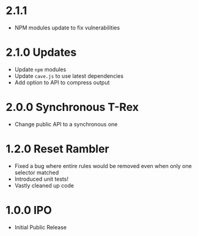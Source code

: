 # 2.1.1
- NPM modules update to fix vulnerabilities

# 2.1.0 Updates
- Update `npm` modules
- Update `cave.js` to use latest dependencies
- Add option to API to compress output

# 2.0.0 Synchronous T-Rex

- Change public API to a synchronous one

# 1.2.0 Reset Rambler

- Fixed a bug where entire rules would be removed even when only one selector matched
- Introduced unit tests!
- Vastly cleaned up code

# 1.0.0 IPO

- Initial Public Release
